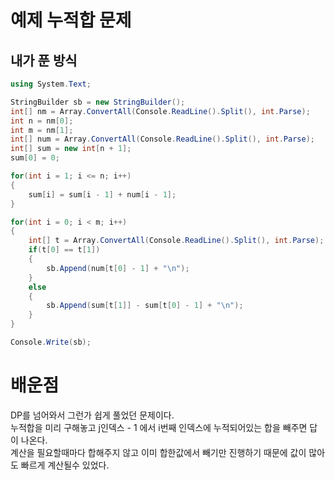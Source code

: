 # 예제 누적합 문제

## 내가 푼 방식
``` cs
using System.Text;

StringBuilder sb = new StringBuilder();
int[] nm = Array.ConvertAll(Console.ReadLine().Split(), int.Parse);
int n = nm[0];
int m = nm[1];
int[] num = Array.ConvertAll(Console.ReadLine().Split(), int.Parse);
int[] sum = new int[n + 1];
sum[0] = 0;

for(int i = 1; i <= n; i++)
{
    sum[i] = sum[i - 1] + num[i - 1];
}

for(int i = 0; i < m; i++)
{
    int[] t = Array.ConvertAll(Console.ReadLine().Split(), int.Parse);
    if(t[0] == t[1])
    {
        sb.Append(num[t[0] - 1] + "\n");
    }
    else
    {
        sb.Append(sum[t[1]] - sum[t[0] - 1] + "\n");
    }
} 

Console.Write(sb);
```

# 배운점
DP를 넘어와서 그런가 쉽게 풀었던 문제이다.  
누적합을 미리 구해놓고 j인덱스 - 1 에서 i번째 인덱스에 누적되어있는 합을 빼주면 답이 나온다.  
계산을 필요할때마다 합해주지 않고 이미 합한값에서 빼기만 진행하기 때문에 값이 많아도 빠르게 계산될수 있었다.  
